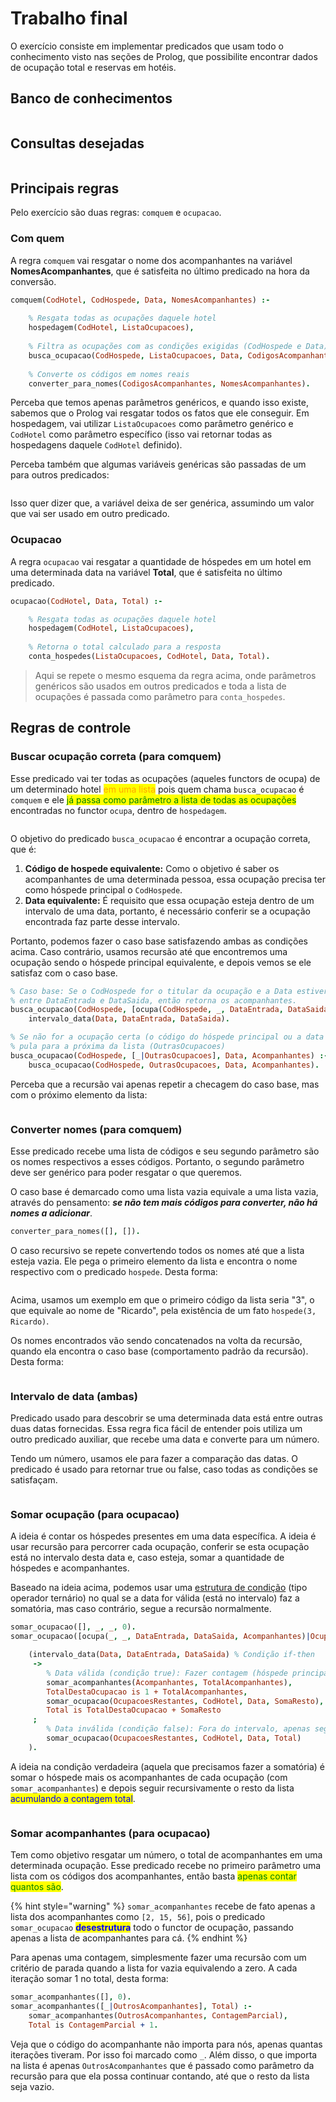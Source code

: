 # Trabalho final

O exercício consiste em implementar predicados que usam todo o conhecimento visto nas seções de Prolog, que possibilite encontrar dados de ocupação total e reservas em hotéis.

## Banco de conhecimentos

<figure><img src="../../../../.gitbook/assets/ex base de conhecimentos.png" alt=""><figcaption></figcaption></figure>

## Consultas desejadas

<figure><img src="../../../../.gitbook/assets/ex consultas esperadas.png" alt=""><figcaption></figcaption></figure>

## Principais regras

Pelo exercício são duas regras: `comquem` e `ocupacao`.

### Com quem

A regra `comquem` vai resgatar o nome dos acompanhantes na variável **NomesAcompanhantes**, que é satisfeita no último predicado na hora da conversão.

```prolog
comquem(CodHotel, CodHospede, Data, NomesAcompanhantes) :-
    
    % Resgata todas as ocupações daquele hotel
    hospedagem(CodHotel, ListaOcupacoes),
    
    % Filtra as ocupações com as condições exigidas (CodHospede e Data)
    busca_ocupacao(CodHospede, ListaOcupacoes, Data, CodigosAcompanhantes),
    
    % Converte os códigos em nomes reais
    converter_para_nomes(CodigosAcompanhantes, NomesAcompanhantes).
```

Perceba que temos apenas parâmetros genéricos, e quando isso existe, sabemos que o Prolog vai resgatar todos os fatos que ele conseguir. Em hospedagem, vai utilizar `ListaOcupacoes` como parâmetro genérico e `CodHotel` como parâmetro específico (isso vai retornar todas as hospedagens daquele `CodHotel` definido).

Perceba também que algumas variáveis genéricas são passadas de um para outros predicados:

<figure><img src="../../../../.gitbook/assets/fluxo de predicados.png" alt=""><figcaption></figcaption></figure>

Isso quer dizer que, a variável deixa de ser genérica, assumindo um valor que vai ser usado em outro predicado.

### Ocupacao

A regra `ocupacao` vai resgatar a quantidade de hóspedes em um hotel em uma determinada data na variável **Total**, que é satisfeita no último predicado.

```prolog
ocupacao(CodHotel, Data, Total) :-

    % Resgata todas as ocupações daquele hotel
    hospedagem(CodHotel, ListaOcupacoes),
    
    % Retorna o total calculado para a resposta
    conta_hospedes(ListaOcupacoes, CodHotel, Data, Total).
```

> Aqui se repete o mesmo esquema da regra acima, onde parâmetros genéricos são usados em outros predicados e toda a lista de ocupações é passada como parâmetro para `conta_hospedes`.

## Regras de controle

### Buscar ocupação correta (para comquem)

Esse predicado vai ter todas as ocupações (aqueles functors de ocupa) de um determinado hotel <mark style="color:orange;">em uma lista</mark> pois quem chama `busca_ocupacao` é `comquem` e ele <mark style="color:green;">já passa como parâmetro a lista de todas as ocupações</mark> encontradas no functor `ocupa`, dentro de `hospedagem`.

<figure><img src="../../../../.gitbook/assets/predicado com toda a lista.png" alt=""><figcaption></figcaption></figure>

O objetivo do predicado `busca_ocupacao` é encontrar a ocupação correta, que é:

1. **Código de hospede equivalente:** Como o objetivo é saber os acompanhantes de uma determinada pessoa, essa ocupação precisa ter como hóspede principal o `CodHospede`.
2. **Data equivalente:** É requisito que essa ocupação esteja dentro de um intervalo de uma data, portanto, é necessário conferir se a ocupação encontrada faz parte desse intervalo.

Portanto, podemos fazer o caso base satisfazendo ambas as condições acima. Caso contrário, usamos recursão até que encontremos uma ocupação sendo o hóspede principal equivalente, e depois vemos se ele satisfaz com o caso base.

```prolog
% Caso base: Se o CodHospede for o titular da ocupação e a Data estiver no intervalo
% entre DataEntrada e DataSaida, então retorna os acompanhantes.
busca_ocupacao(CodHospede, [ocupa(CodHospede, _, DataEntrada, DataSaida, Acompanhantes)|_], Data, Acompanhantes) :-
    intervalo_data(Data, DataEntrada, DataSaida).

% Se não for a ocupação certa (o código do hóspede principal ou a data não bate),
% pula para a próxima da lista (OutrasOcupacoes)
busca_ocupacao(CodHospede, [_|OutrasOcupacoes], Data, Acompanhantes) :-
    busca_ocupacao(CodHospede, OutrasOcupacoes, Data, Acompanhantes).
```

Perceba que a recursão vai apenas repetir a checagem do caso base, mas com o próximo elemento da lista:

<figure><img src="../../../../.gitbook/assets/recursão que leva ao caso base.png" alt=""><figcaption></figcaption></figure>

### Converter nomes (para comquem)

Esse predicado recebe uma lista de códigos e seu segundo parâmetro são os nomes respectivos a esses códigos. Portanto, o segundo parâmetro deve ser genérico para poder resgatar o que queremos.

O caso base é demarcado como uma lista vazia equivale a uma lista vazia, através do pensamento: _**se não tem mais códigos para converter, não há nomes a adicionar**_.

```prolog
converter_para_nomes([], []).
```

O caso recursivo se repete convertendo todos os nomes até que a lista esteja vazia. Ele pega o primeiro elemento da lista e encontra o nome respectivo com o predicado `hospede`. Desta forma:

<figure><img src="../../../../.gitbook/assets/conseguir um nome com predicado hospede.png" alt=""><figcaption></figcaption></figure>

Acima, usamos um exemplo em que o primeiro código da lista seria "3", o que equivale ao nome de "Ricardo", pela existência de um fato `hospede(3, Ricardo)`.

Os nomes encontrados vão sendo concatenados na volta da recursão, quando ela encontra o caso base (comportamento padrão da recursão). Desta forma:

<figure><img src="../../../../.gitbook/assets/conversao para nomes prolog.png" alt=""><figcaption></figcaption></figure>

### Intervalo de data (ambas)

Predicado usado para descobrir se uma determinada data está entre outras duas datas fornecidas. Essa regra fica fácil de entender pois utiliza um outro predicado auxiliar, que recebe uma data e converte para um número.

Tendo um número, usamos ele para fazer a comparação das datas. O predicado é usado para retornar true ou false, caso todas as condições se satisfaçam.

<figure><img src="../../../../.gitbook/assets/data está no intervalo prolog.png" alt=""><figcaption></figcaption></figure>

### Somar ocupação (para ocupacao)

A ideia é contar os hóspedes presentes em uma data específica. A ideia é usar recursão para percorrer cada ocupação, conferir se esta ocupação está no intervalo desta data e, caso esteja, somar a quantidade de hóspedes e acompanhantes.

Baseado na ideia acima, podemos usar uma [estrutura de condição](../regras-avancadas/if-then.md) (tipo operador ternário) no qual se a data for válida (está no intervalo) faz a somatória, mas caso contrário, segue a recursão normalmente.&#x20;

```prolog
somar_ocupacao([], _, _, 0).
somar_ocupacao([ocupa(_, _, DataEntrada, DataSaida, Acompanhantes)|OcupacoesRestantes], CodHotel, Data, Total) :-

    (intervalo_data(Data, DataEntrada, DataSaida) % Condição if-then
     ->
    	% Data válida (condição true): Fazer contagem (hóspede principal é apenas +1)
        somar_acompanhantes(Acompanhantes, TotalAcompanhantes),
        TotalDestaOcupacao is 1 + TotalAcompanhantes,
        somar_ocupacao(OcupacoesRestantes, CodHotel, Data, SomaResto),
        Total is TotalDestaOcupacao + SomaResto
     ;
    	% Data inválida (condição false): Fora do intervalo, apenas seguir recursão
        somar_ocupacao(OcupacoesRestantes, CodHotel, Data, Total)
    ).
```

A ideia na condição verdadeira (aquela que precisamos fazer a somatória) é somar o hóspede mais os acompanhantes de cada ocupação (com `somar_acompanhantes`) e depois seguir recursivamente o resto da lista <mark style="color:blue;">acumulando a contagem total</mark>.

<figure><img src="../../../../.gitbook/assets/prolog somar com dois predicados.png" alt=""><figcaption></figcaption></figure>

### Somar acompanhantes (para ocupacao)

Tem como objetivo resgatar um número, o total de acompanhantes em uma determinada ocupação. Esse predicado recebe no primeiro parâmetro uma lista com os códigos dos acompanhantes, então basta <mark style="color:green;">apenas contar quantos são</mark>.

{% hint style="warning" %}
`somar_acompanhantes` recebe de fato apenas a lista dos acompanhantes como `[2, 15, 56]`, pois o predicado `somar_ocupacao` <mark style="color:blue;">**desestrutura**</mark> todo o functor de ocupação, passando apenas a lista de acompanhantes para cá.
{% endhint %}

Para apenas uma contagem, simplesmente fazer uma recursão com um critério de parada quando a lista for vazia equivalendo a zero. A cada iteração somar 1 no total, desta forma:

```prolog
somar_acompanhantes([], 0).
somar_acompanhantes([_|OutrosAcompanhantes], Total) :-
    somar_acompanhantes(OutrosAcompanhantes, ContagemParcial),
    Total is ContagemParcial + 1.
```

Veja que o código do acompanhante não importa para nós, apenas quantas iterações tiveram. Por isso foi marcado como `_`. Além disso, o que importa na lista é apenas `OutrosAcompanhantes` que é passado como parâmetro da recursão para que ela possa continuar contando, até que o resto da lista seja vazio.
